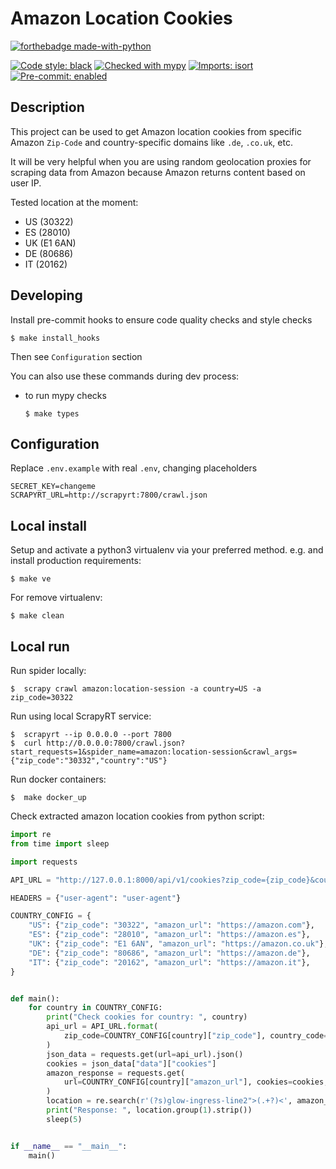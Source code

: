 Amazon Location Cookies
====================

[![forthebadge made-with-python](http://ForTheBadge.com/images/badges/made-with-python.svg)](https://www.python.org/)

[![Code style: black](https://img.shields.io/badge/code%20style-black-000000.svg)](https://github.com/psf/black)
[![Checked with mypy](http://www.mypy-lang.org/static/mypy_badge.svg)](http://mypy-lang.org/)
[![Imports: isort](https://img.shields.io/badge/%20imports-isort-%231674b1?style=flat&labelColor=ef8336)](https://pycqa.github.io/isort/)
[![Pre-commit: enabled](https://img.shields.io/badge/pre--commit-enabled-brightgreen?logo=pre-commit&logoColor=white&style=flat)](https://github.com/pre-commit/pre-commit)

## Description

This project can be used to get Amazon location cookies from specific Amazon `Zip-Code` and country-specific domains like `.de`, `.co.uk`, etc.

It will be very helpful when you are using random geolocation proxies for scraping data from Amazon because Amazon returns content based on user IP.

Tested location at the moment:
- US (30322)
- ES (28010)
- UK (E1 6AN)
- DE (80686)
- IT (20162)

Developing
-----------

Install pre-commit hooks to ensure code quality checks and style checks


    $ make install_hooks

Then see `Configuration` section

You can also use these commands during dev process:

- to run mypy checks


      $ make types


Configuration
--------------

Replace `.env.example` with real `.env`, changing placeholders

```
SECRET_KEY=changeme
SCRAPYRT_URL=http://scrapyrt:7800/crawl.json
```


Local install
-------------

Setup and activate a python3 virtualenv via your preferred method. e.g. and install production requirements:


    $ make ve

For remove virtualenv:


    $ make clean


Local run
-------------
Run spider locally:


    $  scrapy crawl amazon:location-session -a country=US -a zip_code=30322


Run using local ScrapyRT service:

    $  scrapyrt --ip 0.0.0.0 --port 7800
    $  curl http://0.0.0.0:7800/crawl.json?start_requests=1&spider_name=amazon:location-session&crawl_args={"zip_code":"30332","country":"US"}


Run docker containers:

    $  make docker_up


Check extracted amazon location cookies from python script:
```python
import re
from time import sleep

import requests

API_URL = "http://127.0.0.1:8000/api/v1/cookies?zip_code={zip_code}&country_code={country_code}"

HEADERS = {"user-agent": "user-agent"}

COUNTRY_CONFIG = {
    "US": {"zip_code": "30322", "amazon_url": "https://amazon.com"},
    "ES": {"zip_code": "28010", "amazon_url": "https://amazon.es"},
    "UK": {"zip_code": "E1 6AN", "amazon_url": "https://amazon.co.uk"},
    "DE": {"zip_code": "80686", "amazon_url": "https://amazon.de"},
    "IT": {"zip_code": "20162", "amazon_url": "https://amazon.it"},
}


def main():
    for country in COUNTRY_CONFIG:
        print("Check cookies for country: ", country)
        api_url = API_URL.format(
            zip_code=COUNTRY_CONFIG[country]["zip_code"], country_code=country
        )
        json_data = requests.get(url=api_url).json()
        cookies = json_data["data"]["cookies"]
        amazon_response = requests.get(
            url=COUNTRY_CONFIG[country]["amazon_url"], cookies=cookies, headers=HEADERS,
        )
        location = re.search(r'(?s)glow-ingress-line2">(.+?)<', amazon_response.text)
        print("Response: ", location.group(1).strip())
        sleep(5)


if __name__ == "__main__":
    main()

```
